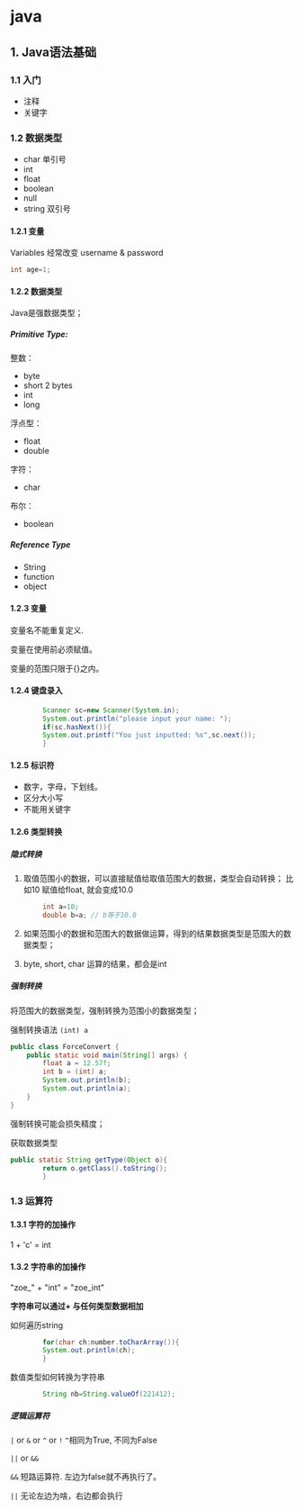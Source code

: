# java

## 1. Java语法基础

### 1.1 入门

+ 注释
+ 关键字

### 1.2 数据类型

+ char 单引号
+ int
+ float
+ boolean
+ null
+ string 双引号

#### 1.2.1 变量

Variables 经常改变 username & password

```Java
int age=1;
```

#### 1.2.2 数据类型

Java是强数据类型；

##### Primitive Type:

整数：

+ byte
+ short 2 bytes
+ int
+ long

浮点型：

+ float
+ double

字符：

+ char

布尔：

+ boolean

##### Reference Type

+ String
+ function
+ object

#### 1.2.3 变量

变量名不能重复定义.

变量在使用前必须赋值。

变量的范围只限于{}之内。

#### 1.2.4 键盘录入

```java
        Scanner sc=new Scanner(System.in);
        System.out.println("please input your name: ");
        if(sc.hasNext()){
        System.out.printf("You just inputted: %s",sc.next());
        }

```

#### 1.2.5 标识符

+ 数字，字母，下划线。
+ 区分大小写
+ 不能用关键字

#### 1.2.6 类型转换

##### 隐式转换

1. 取值范围小的数据，可以直接赋值给取值范围大的数据，类型会自动转换； 比如10 赋值给float, 就会变成10.0

```java
        int a=10;
        double b=a; // b等于10.0
```

2. 如果范围小的数据和范围大的数据做运算，得到的结果数据类型是范围大的数据类型；

3. byte, short, char 运算的结果，都会是int

##### 强制转换

将范围大的数据类型，强制转换为范围小的数据类型；

强制转换语法 `(int) a `

```java
public class ForceConvert {
    public static void main(String[] args) {
        float a = 12.57f;
        int b = (int) a;
        System.out.println(b);
        System.out.println(a);
    }
}
```

强制转换可能会损失精度；

获取数据类型

```java
public static String getType(Object o){
        return o.getClass().toString();
        }
```

### 1.3 运算符

#### 1.3.1 字符的加操作

1 + 'c' = int

#### 1.3.2 字符串的加操作

"zoe_" + "int" = "zoe_int"

**字符串可以通过+ 与任何类型数据相加**

如何遍历string

```java
        for(char ch:number.toCharArray()){
        System.out.println(ch);
        }
```

数值类型如何转换为字符串

```java
        String nb=String.valueOf(221412);
```

##### 逻辑运算符 

`|` or `&` or `^` or `!` 
`^`相同为True, 不同为False 

`||` or `&&` 

`&&` 短路运算符. 左边为false就不再执行了。

`||` 无论左边为啥，右边都会执行
